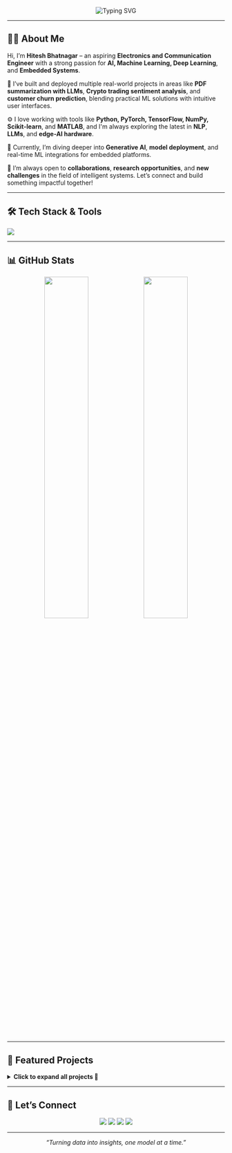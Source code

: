 <!-- Banner -->
<p align="center">
  <img src="https://readme-typing-svg.herokuapp.com?font=Fira+Code&weight=700&size=25&pause=1000&color=F97316&center=true&vCenter=true&width=1000&lines=Hi+%F0%9F%91%8B%2C+I'm+Hitesh+Bhatnagar;Electronics+%26+Communication+Engineer+%7C+AI+%2B+Embedded+Systems;Machine+Learning%2C+Deep+Learning%2C+LLMs%2C+NLP%2C+Signal+Processing;+%7C+DSP+%2B+AI+Fusion;Building+Real-Time+Intelligent+Systems+%F0%9F%9A%80;Open+to+Collaborations+%7C+Let's+Build+Together+%F0%9F%92%BB" alt="Typing SVG" />
</p>



---

## 👨‍💻 About Me

Hi, I’m **Hitesh Bhatnagar** – an aspiring **Electronics and Communication Engineer** with a strong passion for **AI, Machine Learning, Deep Learning**, and **Embedded Systems**.

🚀 I’ve built and deployed multiple real-world projects in areas like **PDF summarization with LLMs**, **Crypto trading sentiment analysis**, and **customer churn prediction**, blending practical ML solutions with intuitive user interfaces.

⚙️ I love working with tools like **Python, PyTorch, TensorFlow, NumPy, Scikit-learn**, and **MATLAB**, and I'm always exploring the latest in **NLP**, **LLMs**, and **edge-AI hardware**.

🌱 Currently, I’m diving deeper into **Generative AI**, **model deployment**, and real-time ML integrations for embedded platforms.

🎯 I’m always open to **collaborations**, **research opportunities**, and **new challenges** in the field of intelligent systems. Let’s connect and build something impactful together!


---

## 🛠️ Tech Stack & Tools

<p align="left">
  <img src="https://skillicons.dev/icons?i=py,tensorflow,pytorch,c,cpp,flutter,dart,html,css,js,nodejs,react,firebase,linux,mysql,postgres,git,github,arduino,matlab,vscode,figma,streamlit" />
</p>


---

## 📊 GitHub Stats
<p align="center">
  <img src="https://github-readme-stats.vercel.app/api?username=hitesh-bhatnagar&show_icons=true&theme=radical" width="45%" />
  <img src="https://github-readme-stats.vercel.app/api/top-langs/?username=hitesh-bhatnagar&layout=compact&theme=radical" width="45%" />
</p>

---

## 💼 Featured Projects
<details>
<summary><strong>Click to expand all projects 🔽</strong></summary>

<table>
  <tr>
    <td width="50%" valign="top">
      <h4><a href="https://github.com/hitesh-bhatnagar/Crypto-Sentiment-Trading-Analysis">🔮 Crypto Sentiment Trading</a></h4>
      • RF classifier → 77% accuracy & 0.77 F1<br>
      • Analyzed Fear & Greed Index + Hyperliquid data<br>
      • Feature engineering for trade-specific insights<br>
    </td>
    <td width="50%" valign="top">
      <h4><a href="https://github.com/hitesh-bhatnagar/PDF-Summarizer_APP">📄 AI PDF Summarizer</a></h4>
      • Flutter & OpenAI API for PDF/DOC summarization<br>
      • Real-time summary preview + share feature<br>
      • Scalable architecture for future NLP modules<br>
    </td>
  </tr>
  <tr>
    <td width="50%" valign="top">
      <h4><a href="https://github.com/hitesh-bhatnagar/Telco-Customer-Churn-Predictor-Full-Stack-ML-App-?tab=readme-ov-file">📊 Telco Churn Predictor</a></h4>
      • End-to-end ML pipeline + Streamlit app<br>
      • LightGBM & Logistic Regression >80% accuracy<br>
      • SHAP explainability & PostgreSQL backend<br>
    </td>
    <td width="50%" valign="top">
      <h4><a href="https://github.com/hitesh-bhatnagar/EEG_Epileptic_Seizure_Detection/tree/main">⚡ EEG Seizure Detection</a></h4>
      • Deep model on Bonn EEG → 96% accuracy<br>
      • Time-series preprocessing + spectral features<br>
      • Python, NumPy, Scikit-learn pipelines<br>
    </td>
  </tr>
  <!-- Add more rows here for each project in the same pattern -->
</table>
</details>

---

## 🤝 Let’s Connect
<p align="center">
  <a href="mailto:hbhatnagar917@gmail.com"><img src="https://img.shields.io/badge/✉️ Email-hbhatnagar917@gmail.com-blue?style=for-the-badge&logo=gmail" /></a>
  <a href="https://linkedin.com/in/hitesh-bhatnagar-5a3b391ba"><img src="https://img.shields.io/badge/🔗 LinkedIn-hitesh--bhatnagar-0A66C2?style=for-the-badge&logo=linkedin" /></a>
  <a href="https://github.com/hitesh-bhatnagar"><img src="https://img.shields.io/badge/🐙 GitHub-hitesh--bhatnagar-181717?style=for-the-badge&logo=github" /></a>
  <a href="https://twitter.com/your_twitter"><img src="https://img.shields.io/badge/🐦 Twitter-@your_handle-1DA1F2?style=for-the-badge&logo=twitter" /></a>
</p>

---

<p align="center">
  <em>“Turning data into insights, one model at a time.”</em>
</p>
